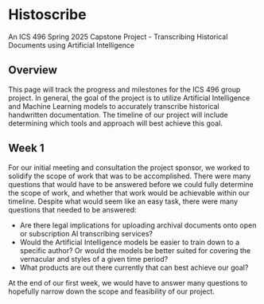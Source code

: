 # Histoscribe
An ICS 496 Spring 2025 Capstone Project - Transcribing Historical Documents using Artificial Intelligence

## Overview
This page will track the progress and milestones for the ICS 496 group project. In general, the goal of the project is to utilize Artificial Intelligence and Machine Learning models to accurately transcribe historical handwritten documentation. The timeline of our project will include determining which tools and approach will best achieve this goal.

## Week 1
For our initial meeting and consultation the project sponsor, we worked to solidify the scope of work that was to be accomplished. There were many questions that would have to be answered before we could fully determine the scope of work, and whether that work would be achievable within our timeline. Despite what would seem like an easy task, there were many questions that needed to be answered: 
* Are there legal implications for uploading archival documents onto open or subscription AI transcribing services?
* Would the Artificial Intelligence models be easier to train down to a specific author? Or would the models be better suited for covering the vernacular and styles of a given time period?
* What products are out there currently that can best achieve our goal?

At the end of our first week, we would have to answer many questions to hopefully narrow down the scope and feasibility of our project.
